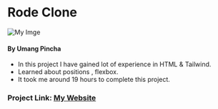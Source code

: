 # Rode Clone

![My Imge](./images/rode-rodecaster-pro-II-home-page.jpg)


#### By Umang Pincha

- In this project I have gained lot of experience in HTML & Tailwind.
- Learned about positions , flexbox.
- It took me around 19 hours to complete this project.

### Project Link: [My Website]()